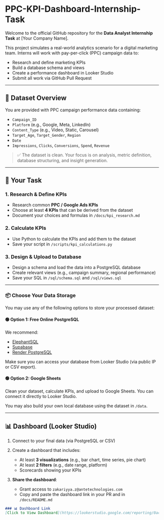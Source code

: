# PPC-KPI-Dashboard-Internship-Task

Welcome to the official GitHub repository for the **Data Analyst Internship Task** at [Your Company Name].

This project simulates a real-world analytics scenario for a digital marketing team. Interns will work with pay-per-click (PPC) campaign data to:

- Research and define marketing KPIs
- Build a database schema and views
- Create a performance dashboard in Looker Studio
- Submit all work via GitHub Pull Request

---

## 📁 Dataset Overview

You are provided with PPC campaign performance data containing:

- `Campaign_ID`
- `Platform` (e.g., Google, Meta, LinkedIn)
- `Content_Type` (e.g., Video, Static, Carousel)
- `Target_Age`, `Target_Gender`, `Region`
- `Date`
- `Impressions`, `Clicks`, `Conversions`, `Spend`, `Revenue`

> ✅ The dataset is clean. Your focus is on analysis, metric definition, database structuring, and insight generation.

---

## 🎯 Your Task

### 1. Research & Define KPIs
- Research common **PPC / Google Ads KPIs**
- Choose at least **4 KPIs** that can be derived from the dataset
- Document your choices and formulas in `/docs/kpi_research.md`

### 2. Calculate KPIs
- Use Python to calculate the KPIs and add them to the dataset
- Save your script in `/scripts/kpi_calculations.py`

### 3. Design & Upload to Database
- Design a schema and load the data into a PostgreSQL database
- Create relevant views (e.g., campaign summary, regional performance)
- Save your SQL in `/sql/schema.sql` and `/sql/views.sql`

---

### 📦 Choose Your Data Storage

You may use any of the following options to store your processed dataset:

#### 🟢 Option 1: Free Online PostgreSQL
We recommend:
- [ElephantSQL](https://www.elephantsql.com/)
- [Supabase](https://supabase.com/)
- [Render PostgreSQL](https://render.com/)

Make sure you can access your database from Looker Studio (via public IP or CSV export).

#### 🟢 Option 2: Google Sheets
Clean your dataset, calculate KPIs, and upload to Google Sheets. You can connect it directly to Looker Studio.

You may also build your own local database using the dataset in `/data`.

---

## 📊 Dashboard (Looker Studio)

1. Connect to your final data (via PostgreSQL or CSV)
2. Create a dashboard that includes:
   - At least **3 visualizations** (e.g., bar chart, time series, pie chart)
   - At least **2 filters** (e.g., date range, platform)
   - Scorecards showing your KPIs

3. **Share the dashboard**:
   - Grant access to `zakariyya.z@antetechnologies.com`
   - Copy and paste the dashboard link in your PR and in `/docs/README.md`

```markdown
### 📊 Dashboard Link
[Click to View Dashboard](https://lookerstudio.google.com/reporting/0acb519d-7372-422b-9919-400108466dc9)
